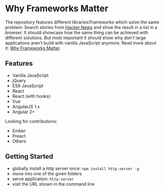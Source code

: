 # Why Frameworks Matter

The repository features different libraries/frameworks which solve the same problem: Search stories from [Hacker News](https://hn.algolia.com/api) and show the result in a list in a browser. It should showcase how the same thing can be achieved with different solutions. But most important it should show why don't large applications aren't build with vanilla JavaScript anymore. Read more about it: [Why Frameworks Matter](https://www.robinwieruch.de/why-frameworks-matter/).

## Features

* Vanilla JavaScript
* jQuery
* ES6 JavaScript
* React
* React (with hooks)
* Vue
* AngularJS 1.x
* Angular 2+

Looking for contributions:

* Ember
* Preact
* Others

## Getting Started

* globally install a http server once: `npm install http-server -g`
* move into one of the given folders
* serve application: `http-server`
* visit the URL shown in the command line
